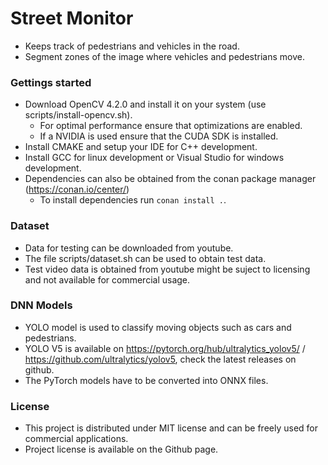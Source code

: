 # Street Monitor
 - Keeps track of pedestrians and vehicles in the road.
 - Segment zones of the image where vehicles and pedestrians move.

### Gettings started

- Download OpenCV 4.2.0 and install it on your system (use scripts/install-opencv.sh).
    - For optimal performance ensure that optimizations are enabled.
    - If a NVIDIA is used ensure that the CUDA SDK is installed. 
- Install CMAKE and setup your IDE for C++ development.
- Install GCC for linux development or Visual Studio for windows development.
- Dependencies can also be obtained from the conan package manager (https://conan.io/center/)
    - To install dependencies run `conan install .`.


### Dataset
 - Data for testing can be downloaded from youtube.
 - The file scripts/dataset.sh can be used to obtain test data.
 - Test video data is obtained from youtube might be suject to licensing and not available for commercial usage.

### DNN Models
 - YOLO model is used to classify moving objects such as cars and pedestrians.
 - YOLO V5 is available on https://pytorch.org/hub/ultralytics_yolov5/ / https://github.com/ultralytics/yolov5, check the latest releases on github.
 - The PyTorch models have to be converted into ONNX files.

### License
- This project is distributed under MIT license and can be freely used for commercial applications.
- Project license is available on the Github page.
